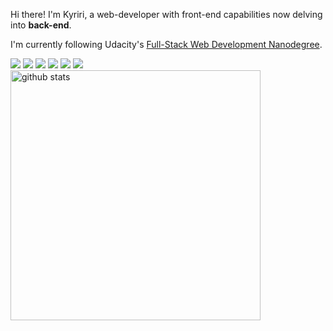 <p align="left"> Hi there! I'm Kyriri, a web-developer with front-end capabilities now delving into <strong>back-end</strong>.</p>
<p align="left"> I'm currently following Udacity's <a href ='https://www.udacity.com/course/full-stack-web-developer-nanodegree--nd0044' target='_blank'>Full-Stack Web Development Nanodegree</a>.</p>

<div>
<img src="https://img.shields.io/badge/HTML5-A5BF35?style=for-the-badge&logo=html5&logoColor=white" >
<img src="https://img.shields.io/badge/CSS-068682?&style=for-the-badge&logo=css3&logoColor=white" >
<img src="https://img.shields.io/badge/JavaScript-E6A425?&style=for-the-badge&logo=javascript&logoColor=white" >
<img src="https://img.shields.io/badge/Python-6DC2C1?style=for-the-badge&logo=python&logoColor=white" >
<img src="https://img.shields.io/badge/PostgreSQL-316192?style=for-the-badge&logo=postgresql&logoColor=white" >
<img src="https://img.shields.io/badge/Flask-815A74?style=for-the-badge&logo=flask&logoColor=white" >

<BR>
<img src="https://github-readme-stats.vercel.app/api?username=kyriri&show_icons=true" min-width="400px" max-width="400px" width="400px" alt="github stats">

</div>
